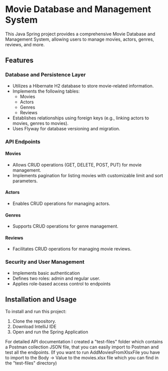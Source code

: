 # Movie Database and Management System

This Java Spring project provides a comprehensive Movie Database and Management System, allowing users to manage movies, actors, genres, reviews, and more.

## Features

### Database and Persistence Layer

- Utilizes a Hibernate H2 database to store movie-related information.
- Implements the following tables:
  - Movies
  - Actors
  - Genres
  - Reviews
- Establishes relationships using foreign keys (e.g., linking actors to movies, genres to movies).
- Uses Flyway for database versioning and migration.

### API Endpoints

#### Movies
- Allows CRUD operations (GET, DELETE, POST, PUT) for movie management.
- Implements pagination for listing movies with customizable limit and sort parameters.

#### Actors
- Enables CRUD operations for managing actors.

#### Genres
- Supports CRUD operations for genre management.

#### Reviews
- Facilitates CRUD operations for managing movie reviews.

### Security and User Management

- Implements basic authentication
- Defines two roles: admin and regular user.
- Applies role-based access control to endpoints

## Installation and Usage

To install and run this project:

1. Clone the repository.
2. Download IntelliJ IDE
3. Open and run the Spring Application


For detailed API documentation I created a "test-files" folder which contains a  Postman collection JSON file, that you can easily import to Postman and test all the endpoints. (If you want to run AddMoviesFromXlsxFile you have to import to the Body -> Value to the movies.xlsx file which you can find in the "test-files" directory)

